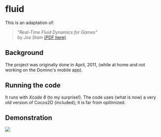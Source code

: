 # fluid

This is an adaptation of:
> _"Real-Time Fluid Dynamics for Games"_  
> by *Jos Stam* [(PDF here)](http://www.intpowertechcorp.com/GDC03.pdf)

## Background

The project was originally done in April, 2011, (while at home and not working on the Domino's mobile app).

## Running the code

It runs with *Xcode 8* (to my surprise!). The code uses (what is now) a very old version of Cocos2D (included); it is far from opitimized.

## Demonstration

<img src="./fluid.gif" />
